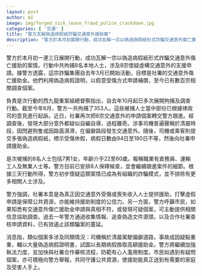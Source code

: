 ```yaml
---
layout: post
author: AI
image: img/forged_sick_leave_fraud_police_crackdown.jpg
categories: [ '交通' ]
title: "警方瓦解偽造病假紙詐騙交通意外援助案"
description: "警方於本月初展開行動，成功瓦解一宗以偽造病假紙形式詐騙交通意外傷亡援助的有組織犯罪團夥，拘捕8名本地人士，並揭發多宗虛構交通意外援助申請。行動涉及多次調查與合作社署查核資料，打擊濫用制度，保障公共資源。"
---
```

警方於本月初一連三日展開行動，成功瓦解一宗以偽造病假紙形式詐騙交通意外傷亡援助的案情。行動中共拘捕8名本地人士，涉及8宗懷疑虛構交通意外的支援申請。據警方透露，這宗詐騙集團自去年3月已開始活動，目標是社署的交通意外傷亡援助金。他們利用偽造病假證明，以假意受傷方式申請補償，至今已有數百宗相關調查個案。

負責是次行動的西九龍重案組總督察指出，自去年10月起已多次展開拘捕及調查行動。截至今年6月，警方一共拘捕了353人。這些被捕人士當中部份已根據律政司的意見進行起訴。近日，社署再次把8宗交通意外的申請個案轉交警方跟進。經調查後，發現大部分意外都疑似自編自導，過程離奇。涉事司機普遍聲稱於清晨時段，因閃避狗隻或因路面濕滑，在偏僻路段發生交通意外。隨後，司機或乘客則提交多張偽造病假紙，標示受傷休假，病假日數由94日至180日不等，然後向社署申請援助金。

是次被捕的8名人士包括7男1女，年齡介乎22至60歲。報稱職業有倉務員、運輸工人及無業人士等。警方目前已安排8人保釋候查，並會繼續跟進案件的細節。根據三天行動所得，警方初步懷疑這類案情已成為有組織的詐騙模式，並不排除有更多相關人士涉及。

警方強調，社署本意是為真正因交通意外受傷或喪失收入人士提供援助，打擊虛假申請是保障公共資源，亦能維持援助制度的公信力。另一方面，警方呼籲市民，如果知悉有交通意外傷亡援助金申請與真相不符，或發現可疑個案，可主動提供相關信息協助調查。過去一年警方通過收集情報、追查偽造文件源頭，以及合作社署查核申請資料，已有效遏止該類騙案的蔓延。

消息指，類似個案多涉及同類情況：司機稱於清晨駕駛偏僻道路，事故成因疑點重重，輔以大量偽造病假證明書，試圖以長期病假換取高額援助金。警方將繼續加強執法力度，並加快與社署合作審核流程，防範有心人濫用制度。市民如遇到有疑問個案，亦可積極向警方舉報，共同守護公共資源，使援助能真正送到有需要的家庭及受害人手上。